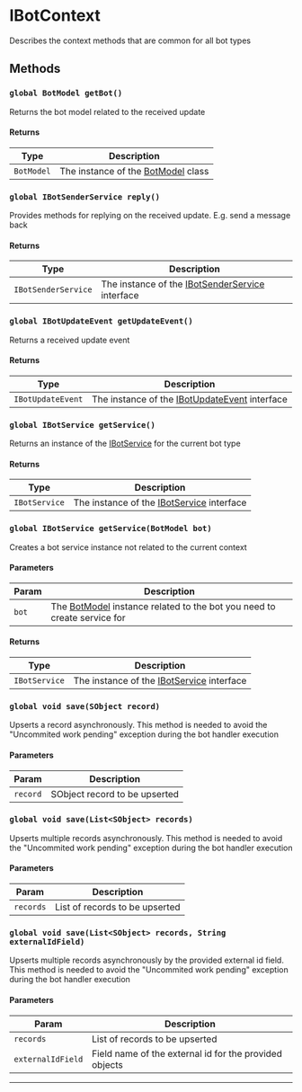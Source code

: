 # IBotContext

Describes the context methods that are common for all bot types

## Methods

### `global BotModel getBot()`

Returns the bot model related to the received update

#### Returns

| Type       | Description                                                      |
| ---------- | ---------------------------------------------------------------- |
| `BotModel` | The instance of the [BotModel](/types/Classes/BotModel.md) class |

### `global IBotSenderService reply()`

Provides methods for replying on the received update. E.g. send a message back

#### Returns

| Type                | Description                                                                               |
| ------------------- | ----------------------------------------------------------------------------------------- |
| `IBotSenderService` | The instance of the [IBotSenderService](/types/Interfaces/IBotSenderService.md) interface |

### `global IBotUpdateEvent getUpdateEvent()`

Returns a received update event

#### Returns

| Type              | Description                                                                        |
| ----------------- | ---------------------------------------------------------------------------------- |
| `IBotUpdateEvent` | The instance of the [IBotUpdateEvent](/types/Classes/IBotUpdateEvent.md) interface |

### `global IBotService getService()`

Returns an instance of the [IBotService](/types/Interfaces/IBotService.md) for the current bot type

#### Returns

| Type          | Description                                                                   |
| ------------- | ----------------------------------------------------------------------------- |
| `IBotService` | The instance of the [IBotService](/types/Interfaces/IBotService.md) interface |

### `global IBotService getService(BotModel bot)`

Creates a bot service instance not related to the current context

#### Parameters

| Param | Description                                                                                           |
| ----- | ----------------------------------------------------------------------------------------------------- |
| `bot` | The [BotModel](/types/Classes/BotModel.md) instance related to the bot you need to create service for |

#### Returns

| Type          | Description                                                                   |
| ------------- | ----------------------------------------------------------------------------- |
| `IBotService` | The instance of the [IBotService](/types/Interfaces/IBotService.md) interface |

### `global void save(SObject record)`

Upserts a record asynchronously. This method is needed to avoid the "Uncommited work pending" exception during the bot handler execution

#### Parameters

| Param    | Description                   |
| -------- | ----------------------------- |
| `record` | SObject record to be upserted |

### `global void save(List<SObject> records)`

Upserts multiple records asynchronously. This method is needed to avoid the "Uncommited work pending" exception during the bot handler execution

#### Parameters

| Param     | Description                    |
| --------- | ------------------------------ |
| `records` | List of records to be upserted |

### `global void save(List<SObject> records, String externalIdField)`

Upserts multiple records asynchronously by the provided external id field. This method is needed to avoid the "Uncommited work pending" exception during the bot handler execution

#### Parameters

| Param             | Description                                            |
| ----------------- | ------------------------------------------------------ |
| `records`         | List of records to be upserted                         |
| `externalIdField` | Field name of the external id for the provided objects |

---
